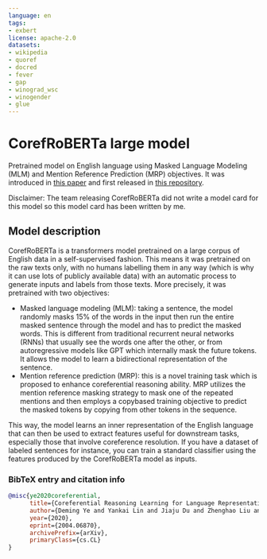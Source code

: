 ```yaml
---
language: en
tags:
- exbert
license: apache-2.0
datasets:
- wikipedia
- quoref
- docred
- fever
- gap
- winograd_wsc
- winogender
- glue
---
```


# CorefRoBERTa large model 

Pretrained model on English language using Masked Language Modeling (MLM) and Mention Reference Prediction (MRP) objectives. It was introduced in
[this paper](https://arxiv.org/abs/2004.06870) and first released in
[this repository](https://github.com/thunlp/CorefBERT). 

Disclaimer: The team releasing CorefRoBERTa did not write a model card for this model so this model card has been written by me.

## Model description

CorefRoBERTa is a transformers model pretrained on a large corpus of English data in a self-supervised fashion. This means it was pretrained on the raw texts only, with no humans labelling them in any way (which is why it can use lots of
publicly available data) with an automatic process to generate inputs and labels from those texts. More precisely, it was pretrained with two objectives:

- Masked language modeling (MLM): taking a sentence, the model randomly masks 15% of the words in the input then run
  the entire masked sentence through the model and has to predict the masked words. This is different from traditional
  recurrent neural networks (RNNs) that usually see the words one after the other, or from autoregressive models like
  GPT which internally mask the future tokens. It allows the model to learn a bidirectional representation of the
  sentence.
- Mention reference prediction (MRP): this is a novel training task which is proposed to enhance coreferential reasoning ability. MRP utilizes the
mention reference masking strategy to mask one of the repeated mentions and then employs a copybased training objective to predict the masked tokens by copying from other tokens in the sequence.

This way, the model learns an inner representation of the English language that can then be used to extract features useful for downstream tasks, especially those that involve coreference resolution. If you have a dataset of labeled sentences for instance, you can train a standard classifier using the features produced by the CorefRoBERTa model as inputs.


### BibTeX entry and citation info

```bibtex
@misc{ye2020coreferential,
      title={Coreferential Reasoning Learning for Language Representation}, 
      author={Deming Ye and Yankai Lin and Jiaju Du and Zhenghao Liu and Peng Li and Maosong Sun and Zhiyuan Liu},
      year={2020},
      eprint={2004.06870},
      archivePrefix={arXiv},
      primaryClass={cs.CL}
}
```

